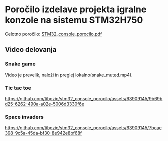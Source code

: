 # Poročilo izdelave projekta igralne konzole na sistemu STM32H750

Celotno poročilo: 
[STM32_console_porocilo.pdf](https://github.com/tibozic/stm32_game_console_porocilo/blob/master/STM32_console_porocilo.pdf)

## Video delovanja
### Snake game
Video je prevelik, naloži in preglej lokalno(snake_muted.mp4).

### Tic tac toe
https://github.com/tibozic/stm32_console_porocilo/assets/63909145/9b69bd25-6262-490a-a02e-5006d3330f6e

### Space invaders
https://github.com/tibozic/stm32_console_porocilo/assets/63909145/7bcae398-9c5a-45da-bf30-8e942e8bf68f

